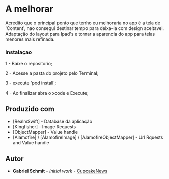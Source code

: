 # A melhorar

Acredito que o principal ponto que tenho eu melhoraria no app é a tela de 'Content', nao consegui destinar tempo para deixa-la com design aceitavel.
Adaptação do layout para Ipad's e tornar a aparencia do app para telas menores mais refinada.

### Instalaçao

1 - Baixe o repositorio;

2 - Acesse a pasta do projeto pelo Terminal;

3 - execute 'pod install';

4 - Ao finalizar abra o xcode e Execute;

## Produzido com

* [RealmSwift] - Database da aplicação
* [Kingfisher] - Image Requests
* [ObjectMapper] - Value handle
* [Alamofire] / [AlamofireImage] / [AlamofireObjectMapper] - Url Rquests and Value handle

## Autor

* **Gabriel Schmit** - *Initial work* - [CupcakeNews](https://github.com/cheesecakelabs-cupcakers/gabriel-dallagnol-iOS)





